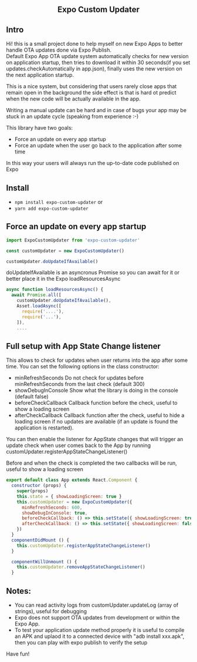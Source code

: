 <h2 align="center">Expo Custom Updater</h2>

## Intro

Hi! this is a small project done to help myself on new Expo Apps to better handle OTA updates done via Expo Publish.  
Default Expo App OTA update system automatically checks for new version on application startup, 
then tries to download it within 30 seconds(if you set updates.checkAutomatically in app.json), finally uses the new version on the next application startup.  

This is a nice system, but considering that users rarely close apps that remain open in the background the side effect is that is hard ot predict when the new code will be actually available in the app.  

Writing a manual update can be hard and in case of bugs your app may be stuck in an update cycle (speaking from experience :-) 

This library have two goals:
* Force an update on every app startup
* Force an update when the user go back to the application after some time

In this way your users will always run the up-to-date code published on Expo

## Install

* `npm install expo-custom-updater` or
* `yarn add expo-custom-updater`

## Force an update on every app startup

```JavaScript
import ExpoCustomUpdater from 'expo-custom-updater'

const customUpdater = new ExpoCustomUpdater()

customUpdater.doUpdateIfAvailable()

```

doUpdateIfAvailable is an asyncronus Promise so you can await for it or better place it in the Expo loadResourcesAsync

```JavaScript
async function loadResourcesAsync() {
  await Promise.all([
    customUpdater.doUpdateIfAvailable(),
    Asset.loadAsync([
      require('....'),
      require('...'),
    ]),
    ....
```

## Full setup with App State Change listener 

This allows to check for updates when user returns into the app after some time.
You can set the following options in the class constructor:

* minRefreshSeconds Do not check for updates before minRefreshSeconds from the last check (default 300)
* showDebugInConsole Show what the library is doing in the console (default false)
* beforeCheckCallback Callback function before the check, useful to show a loading screen
* afterCheckCallback Callback function after the check, useful to hide a loading screen if no updates are available (if an update is found the application is restarted).

You can then enable the listener for AppState changes that will trigger an update check when user comes back to the App by running
customUpdater.registerAppStateChangeListener()

Before and when the check is completed the two callbacks will be run, useful to show a loading screen 


```JavaScript
export default class App extends React.Component {
  constructor (props) {
    super(props)
    this.state = { showLoadingScreen: true }
    this.customUpdater = new ExpoCustomUpdater({
      minRefreshSeconds: 600,
      showDebugInConsole: true,
      beforeCheckCallback: () => this.setState({ showLoadingScreen: true }),
      afterCheckCallback: () => this.setState({ showLoadingScreen: false })
    })
  }
  componentDidMount () {
    this.customUpdater.registerAppStateChangeListener()
  }

  componentWillUnmount () {
    this.customUpdater.removeAppStateChangeListener()
  }

```

 ## Notes:
* You can read activity logs from customUpdater.updateLog (array of strings), useful for debugging
* Expo does not support OTA updates from development or within the Expo App.
* To test your application update method properly it is useful to compile an APK and uplaod it to a connected device with "adb install xxx.apk", then you can play with expo publish to verify the setup 

Have fun!